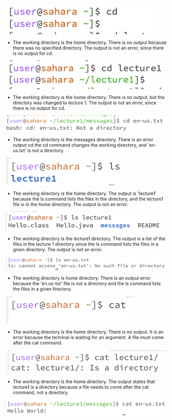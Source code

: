 ![Image](cd1.png)
* The working directory is the home directory. There is no output because there was no specified directory. The output is not an error, since there is no output for cd.

![Image](cd2.png)
* The working directory is the home directory. There is no output, but the directory was changed to lecture 1. The output is not an error, since there is no output for cd.

![Image](cd3.png)
* The working directory is the messages directory. There is an error output cd the cd command changes the working directory, and 'en-us.txt' is not a directory.
  
![Image](ls1.png)
* The working directory is the home directory. The output is 'lecture1' because the ls command lists the files in the directory, and the lecture1 file is in the home directory. The output is not an error.

![Image](ls2.png)
* The working directory is the lecture1 directory. The output is a list of the files in the lecture 1 directory since the ls command lists the files in a given directory. The output is not an error.

![Image](ls3.png)
* The working directory is home directory. There is an output error because the 'en.us-txt' file is not a directory and the ls command lists the files in a given firectory. 

![Image](cat1.png)
* The working directory is the home directory. There is no output. It is an error because the terminal is waiting for an argument. A file must come after the cat command.

![Image](cat2.png)
* The working directory is the home directory. The output states that lecture1 is a directory because a file needs to come after the cat command, not a directory.

![Image](cat3.png)
